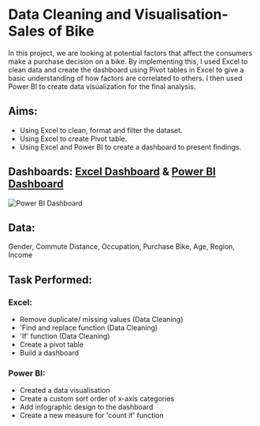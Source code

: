 # Data Cleaning and Visualisation- Sales of Bike 

In this project, we are looking at potential factors that affect the consumers make a purchase decision on a bike. By implementing this, I used Excel to clean data and create the dashboard using Pivot tables in Excel to give a basic understanding of how factors are correlated to others. I then used Power BI to create data visualization for the final analysis. 

## Aims:
+ Using Excel to clean, format and filter the dataset.
+ Using Excel to create Pivot table.
+ Using Excel and Power BI to create a dashboard to present findings.

## Dashboards: [Excel Dashboard](https://github.com/CynthiaHN/Excel-PivotTable_BikeSales/blob/main/ScreenshotBikeSaleDashboard_Excel.png) & [Power BI Dashboard](https://github.com/CynthiaHN/Excel-PivotTable_BikeSales/blob/main/Sales%20of%20bike.pbix)
![Power BI Dashboard](https://github.com/CynthiaHN/Excel-PivotTable_BikeSales/blob/main/ScreenshotBikeSaleDashboard_PowerBI.png?raw=true)

## Data:
Gender, Commute Distance, Occupation, Purchase Bike, Age, Region, Income 

## Task Performed:
### Excel:
+ Remove duplicate/ missing values (Data Cleaning)
+ 'Find and replace function (Data Cleaning)
+ 'If' function (Data Cleaning)
+ Create a pivot table 
+ Build a dashboard 

### Power BI:
+ Created a data visualisation
+ Create a custom sort order of x-axis categories
+ Add infographic design to the dashboard  
+ Create a new measure for 'count if' function 

